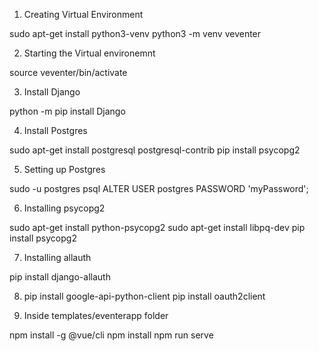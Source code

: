 1. Creating Virtual Environment

sudo apt-get install python3-venv
python3 -m venv veventer

2. Starting the Virtual environemnt

source veventer/bin/activate

3. Install Django 

python -m pip install Django

4. Install Postgres

sudo apt-get install postgresql postgresql-contrib
pip install psycopg2

5. Setting up Postgres

sudo -u postgres psql
	ALTER USER postgres PASSWORD 'myPassword';

6. Installing psycopg2

sudo apt-get install python-psycopg2
sudo apt-get install libpq-dev
pip install psycopg2

7. Installing allauth

pip install django-allauth

8. pip install google-api-python-client
pip install oauth2client


9. Inside templates/eventerapp folder

npm install -g @vue/cli
npm install
npm run serve